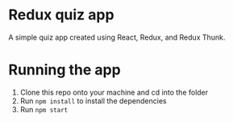 # Redux quiz app
A simple quiz app created using React, Redux, and Redux Thunk.

# Running the app
1. Clone this repo onto your machine and cd into the folder
2. Run `npm install` to install the dependencies
3. Run `npm start`
